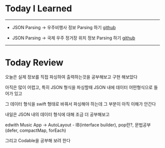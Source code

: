 # Today I Learned

---

- JSON Parsing -> 우주비행사 정보 Parsing 하기 [github](https://github.com/VincentGeranium/Swift-Study/tree/master/2019-06-13-Parsing-JSON.playground)

- JSON Parsing -> 국제 우주 정거장 위치 정보 Parsing 하기  [github](https://github.com/VincentGeranium/Swift-Study/tree/master/2019-06-13-Parsing-JSON-2.playground)

---

# Today Review

오늘은 실제 정보를 직접 파싱하여 출력하는것을 공부해보고 구현 해보았다

아직은 많이 어렵고, 특히 JSON 형식을 파싱할때 JSON 내에 데이터 어떤형식으로 들어가 있고

그 데이터 형식을 swift 형태로 바꿔서 파싱해야 하는데 그 부분이 아직 이해가 안간다

내일은 JSON 내의 데이터 형식에 대해 조금 더 공부해보고

edwith Music App -> AutoLayout - IB(interface builder), pop란?, 문법공부(defer, compactMap, forEach)

그리고 Codable을 공부해 보려 한다


